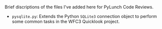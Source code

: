 Brief discriptions of the files I've added here for PyLunch Code Reviews.

 - `pysqlite.py`: Extends the Python `SQLite3` connection object to perform some common tasks in the WFC3 Quicklook project.